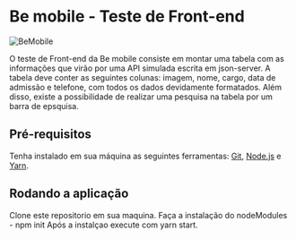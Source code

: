 # Be mobile - Teste de Front-end
![BeMobile](https://user-images.githubusercontent.com/80650354/150656063-9fa67f38-137b-44d8-a6e7-b8750d42e4dd.png)


O teste de Front-end da Be mobile consiste em montar uma tabela com as informações que virão por uma API simulada escrita em json-server. 
A tabela deve conter as seguintes colunas: imagem, nome, cargo, data de admissão e telefone,
com todos os dados devidamente formatados. Além disso, existe a possibilidade de realizar uma pesquisa na tabela por um barra de epsquisa.

## Pré-requisitos
Tenha instalado em sua máquina as seguintes ferramentas:
[Git](https://git-scm.com), [Node.js](https://nodejs.org/en/) e [Yarn](https://yarnpkg.com/).

## Rodando a aplicação
Clone este repositorio em sua maquina.
Faça a instalação do nodeModules - npm init 
Após a instalçao execute com yarn start.
